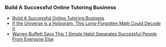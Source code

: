 ### Build A Successful Online Tutoring Business
- [Build A Successful Online Tutoring Business](https://www.theteacherproject.com/optin-page696643?fbc_id=120210739026100443&h_ad_id=120210739026120443&utm_medium=paid&utm_source=fb&utm_id=120210739026110443&utm_content=120210739026120443&utm_term=120210739026100443&utm_campaign=120210739026110443&fbclid=IwY2xjawFaepRleHRuA2FlbQEwAAEd-tppLiGAPgc4se3ombjJGRjFLeZpiApMcneHkETwL34Y1poY4YIfhgmR_aem_ketwhUgW6vqrWsfO9r5yqw)
- [If the Universe Is a Hologram, This Long-Forgotten Math Could Decode It](https://www.quantamagazine.org/if-the-universe-is-a-hologram-this-long-forgotten-math-could-decode-it-20240925/?utm_source=pocket-newtab-en-us)
- [Warren Buffett Says This 1 Simple Habit Separates Successful People From Everyone Else](https://getpocket.com/explore/item/warren-buffett-says-this-1-simple-habit-separates-successful-people-from-everyone-else?utm_source=pocket-newtab-en-us)

